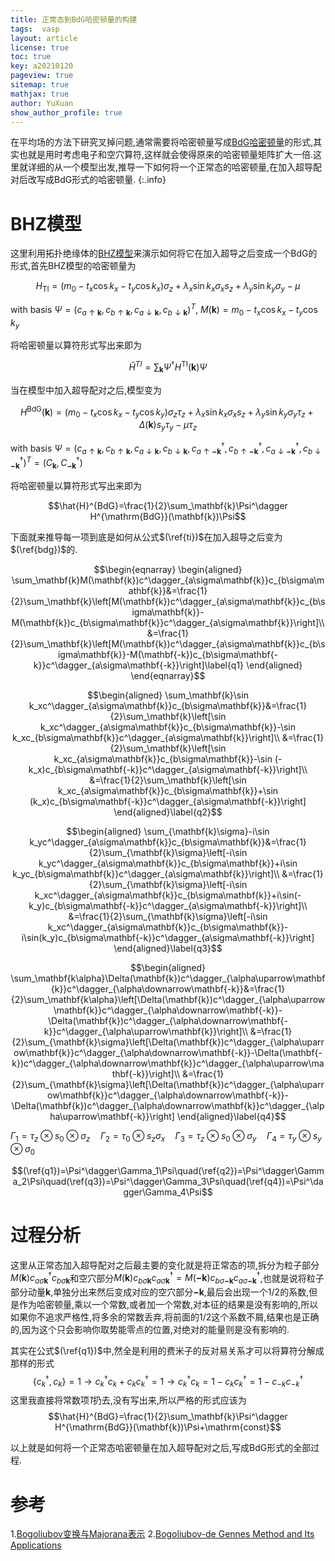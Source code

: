 ```yaml
---
title: 正常态到BdG哈密顿量的构建
tags:  vasp
layout: article
license: true
toc: true
key: a20210120
pageview: true
sitemap: true
mathjax: true
author: YuXuan
show_author_profile: true
---
```

在平均场的方法下研究叉掉问题,通常需要将哈密顿量写成[BdG哈密顿量](https://link.springer.com/book/10.1007/978-3-319-31314-6)的形式,其实也就是用时考虑电子和空穴算符,这样就会使得原来的哈密顿量矩阵扩大一倍.这里就详细的从一个模型出发,推导一下如何将一个正常态的哈密顿量,在加入超导配对后改写成BdG形式的哈密顿量.
{:.info}
<!--more-->
# BHZ模型
这里利用拓扑绝缘体的[BHZ模型](https://topocondmat.org/w6_3dti/bhz.html)来演示如何将它在加入超导之后变成一个BdG的形式,首先BHZ模型的哈密顿量为

$$H_{\mathrm{TI}}=(m_0-t_x\cos k_x-t_y\cos k_x)\sigma_z+\lambda_x\sin k_x\sigma_x s_z+\lambda_y\sin k_y\sigma_y-\mu\label{ti}$$

with basis $\Psi=(c_{a\uparrow\mathbf{k}},c_{b\uparrow\mathbf{k}},c_{a\downarrow\mathbf{k}},c_{b\downarrow\mathbf{k}})^T$, $M(\mathbf{k})=m_0-t_x\cos k_x-t_y\cos k_y$

将哈密顿量以算符形式写出来即为

$$\hat{H}^{TI}=\sum_\mathbf{k}\Psi^\dagger H^{\mathrm{TI}}(\mathbf{k})\Psi$$

当在模型中加入超导配对之后,模型变为

$$H^{\mathrm{BdG}}(\mathbf{k})=(m_0-t_x\cos k_x-t_y\cos k_y)\sigma_z\tau_z+\lambda_x\sin k_x\sigma_xs_z+\lambda_y\sin k_y\sigma_y\tau_z+\Delta(\mathbf{k})s_y\tau_y-\mu\tau_z\label{bdg}$$

with basis $\Psi=(c_{a\uparrow\mathbf{k}},c_{b\uparrow\mathbf{k}},c_{a\downarrow\mathbf{k}},c_{b\downarrow\mathbf{k}},c^\dagger_{a\uparrow\mathbf{-k}},c^\dagger_{b\uparrow\mathbf{-k}},c^\dagger_{a\downarrow\mathbf{-k}},c^\dagger_{b\downarrow\mathbf{-k}})^T=(C_\mathbf{k},C^\dagger_\mathbf{-k})$

将哈密顿量以算符形式写出来即为

$$\hat{H}^{BdG}=\frac{1}{2}\sum_\mathbf{k}\Psi^\dagger H^{\mathrm{BdG}}(\mathbf{k})\Psi$$

下面就来推导每一项到底是如何从公式$(\ref{ti})$在加入超导之后变为$(\ref{bdg})$的.

$$\begin{eqnarray}
\begin{aligned}
\sum_\mathbf{k}M(\mathbf{k})c^\dagger_{a\sigma\mathbf{k}}c_{b\sigma\mathbf{k}}&=\frac{1}{2}\sum_\mathbf{k}\left[M(\mathbf{k})c^\dagger_{a\sigma\mathbf{k}}c_{b\sigma\mathbf{k}}-M(\mathbf{k})c_{b\sigma\mathbf{k}}c^\dagger_{a\sigma\mathbf{k}}\right]\\
&=\frac{1}{2}\sum_\mathbf{k}\left[M(\mathbf{k})c^\dagger_{a\sigma\mathbf{k}}c_{b\sigma\mathbf{k}}-M(\mathbf{-k})c_{b\sigma\mathbf{-k}}c^\dagger_{a\sigma\mathbf{-k}}\right]\label{q1}
\end{aligned}
\end{eqnarray}$$

$$\begin{aligned}
\sum_\mathbf{k}\sin k_xc^\dagger_{a\sigma\mathbf{k}}c_{b\sigma\mathbf{k}}&=\frac{1}{2}\sum_\mathbf{k}\left[\sin k_xc^\dagger_{a\sigma\mathbf{k}}c_{b\sigma\mathbf{k}}-\sin k_xc_{b\sigma\mathbf{k}}c^\dagger_{a\sigma\mathbf{k}}\right]\\
&=\frac{1}{2}\sum_\mathbf{k}\left[\sin k_xc_{a\sigma\mathbf{k}}c_{b\sigma\mathbf{k}}-\sin (-k_x)c_{b\sigma\mathbf{-k}}c^\dagger_{a\sigma\mathbf{-k}}\right]\\
&=\frac{1}{2}\sum_\mathbf{k}\left[\sin k_xc_{a\sigma\mathbf{k}}c_{b\sigma\mathbf{k}}+\sin (k_x)c_{b\sigma\mathbf{-k}}c^\dagger_{a\sigma\mathbf{-k}}\right]
\end{aligned}\label{q2}$$

$$\begin{aligned}
\sum_{\mathbf{k}\sigma}-i\sin k_yc^\dagger_{a\sigma\mathbf{k}}c_{b\sigma\mathbf{k}}&=\frac{1}{2}\sum_{\mathbf{k}\sigma}\left[-i\sin k_yc^\dagger_{a\sigma\mathbf{k}}c_{b\sigma\mathbf{k}}+i\sin k_yc_{b\sigma\mathbf{k}}c^\dagger_{a\sigma\mathbf{k}}\right]\\
&=\frac{1}{2}\sum_{\mathbf{k}\sigma}\left[-i\sin k_xc^\dagger_{a\sigma\mathbf{k}}c_{b\sigma\mathbf{k}}+i\sin(-k_y)c_{b\sigma\mathbf{-k}}c^\dagger_{a\sigma\mathbf{-k}}\right]\\
&=\frac{1}{2}\sum_{\mathbf{k}\sigma}\left[-i\sin k_xc^\dagger_{a\sigma\mathbf{k}}c_{b\sigma\mathbf{k}}-i\sin(k_y)c_{b\sigma\mathbf{-k}}c^\dagger_{a\sigma\mathbf{-k}}\right]
\end{aligned}\label{q3}$$

$$\begin{aligned}
\sum_\mathbf{k\alpha}\Delta(\mathbf{k})c^\dagger_{\alpha\uparrow\mathbf{k}}c^\dagger_{\alpha\downarrow\mathbf{-k}}&=\frac{1}{2}\sum_\mathbf{k\alpha}\left[\Delta(\mathbf{k})c^\dagger_{\alpha\uparrow\mathbf{k}}c^\dagger_{\alpha\downarrow\mathbf{-k}}-\Delta(\mathbf{k})c^\dagger_{\alpha\downarrow\mathbf{-k}}c^\dagger_{\alpha\uparrow\mathbf{k}}\right]\\
&=\frac{1}{2}\sum_{\mathbf{k}\sigma}\left[\Delta(\mathbf{k})c^\dagger_{\alpha\uparrow\mathbf{k}}c^\dagger_{\alpha\downarrow\mathbf{-k}}-\Delta(\mathbf{-k})c^\dagger_{\alpha\downarrow\mathbf{k}}c^\dagger_{\alpha\uparrow\mathbf{-k}}\right]\\
&=\frac{1}{2}\sum_{\mathbf{k}\sigma}\left[\Delta(\mathbf{k})c^\dagger_{\alpha\uparrow\mathbf{k}}c^\dagger_{\alpha\downarrow\mathbf{-k}}-\Delta(\mathbf{k})c^\dagger_{\alpha\downarrow\mathbf{k}}c^\dagger_{\alpha\uparrow\mathbf{-k}}\right]
\end{aligned}\label{q4}$$

$\Gamma_1=\tau_z\otimes s_0\otimes\sigma_z\quad\Gamma_2=\tau_0\otimes s_z\sigma_x\quad\Gamma_3=\tau_z\otimes s_0\otimes\sigma_y\quad\Gamma_4=\tau_y\otimes s_y\otimes\sigma_0$

$$(\ref{q1})=\Psi^\dagger\Gamma_1\Psi\quad(\ref{q2})=\Psi^\dagger\Gamma_2\Psi\quad(\ref{q3})=\Psi^\dagger\Gamma_3\Psi\quad(\ref{q4})=\Psi^\dagger\Gamma_4\Psi$$

# 过程分析
这里从正常态加入超导配对之后最主要的变化就是将正常态的项,拆分为粒子部分$M(\mathbf{k})c^\dagger_{a\sigma\mathbf{k}}c_{b\sigma\mathbf{k}}$和空穴部分$M(\mathbf{k})c_{b\sigma\mathbf{k}}c^\dagger_{a\sigma\mathbf{k}}=M(\mathbf{-k})c_{b\sigma\mathbf{-k}}c^\dagger_{a\sigma\mathbf{-k}}$,也就是说将粒子部分动量$\mathbf{k}$,单独分出来然后变成对应的空穴部分$\mathbf{-k}$,最后会出现一个$1/2$的系数,但是作为哈密顿量,乘以一个常数,或者加一个常数,对本征的结果是没有影响的,所以如果你不追求严格性,将多余的常数丢弃,将前面的$1/2$这个系数不屑,结果也是正确的,因为这个只会影响你取势能零点的位置,对绝对的能量则是没有影响的.

其实在公式$(\ref{q1})$中,然全是利用的费米子的反对易关系才可以将算符分解成那样的形式
$$\{c_k^\dagger,c_k\}=1\rightarrow c^\dagger_kc_k+c_kc_k^\dagger=1\rightarrow c^\dagger_kc_k=1-c_kc_k^\dagger=1-c_{-k}c_{-k}^\dagger$$
这里我直接将常数项*1*扔去,没有写出来,所以严格的形式应该为
$$\hat{H}^{BdG}=\frac{1}{2}\sum_\mathbf{k}\Psi^\dagger H^{\mathrm{BdG}}(\mathbf{k})\Psi+\mathrm{const}$$

以上就是如何将一个正常态哈密顿量在加入超导配对之后,写成BdG形式的全部过程.

# 参考
1.[Bogoliubov变换与Majorana表示](https://zhuanlan.zhihu.com/p/59445571)
2.[Bogoliubov-de Gennes Method and Its Applications](https://link.springer.com/book/10.1007/978-3-319-31314-6)